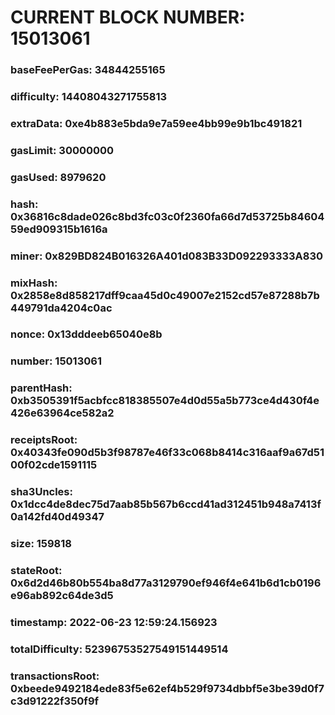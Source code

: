 # CURRENT BLOCK NUMBER: 15013061

### baseFeePerGas: 34844255165
### difficulty: 14408043271755813
### extraData: 0xe4b883e5bda9e7a59ee4bb99e9b1bc491821
### gasLimit: 30000000
### gasUsed: 8979620
### hash: 0x36816c8dade026c8bd3fc03c0f2360fa66d7d53725b8460459ed909315b1616a
### miner: 0x829BD824B016326A401d083B33D092293333A830
### mixHash: 0x2858e8d858217dff9caa45d0c49007e2152cd57e87288b7b449791da4204c0ac
### nonce: 0x13dddeeb65040e8b
### number: 15013061
### parentHash: 0xb3505391f5acbfcc818385507e4d0d55a5b773ce4d430f4e426e63964ce582a2
### receiptsRoot: 0x40343fe090d5b3f98787e46f33c068b8414c316aaf9a67d5100f02cde1591115
### sha3Uncles: 0x1dcc4de8dec75d7aab85b567b6ccd41ad312451b948a7413f0a142fd40d49347
### size: 159818
### stateRoot: 0x6d2d46b80b554ba8d77a3129790ef946f4e641b6d1cb0196e96ab892c64de3d5
### timestamp: 2022-06-23 12:59:24.156923
### totalDifficulty: 52396753527549151449514
### transactionsRoot: 0xbeede9492184ede83f5e62ef4b529f9734dbbf5e3be39d0f7c3d91222f350f9f
